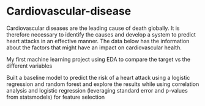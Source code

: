 # Cardiovascular-disease

Cardiovascular diseases are the leading cause of death globally. It is therefore necessary to identify the causes and develop a system to predict heart attacks in an effective manner. The data below has the information about the factors that might have an impact on cardiovascular health.

My first machine learning project using EDA to compare the target vs the different variables

Built a baseline model to predict the risk of a heart attack using a logistic regression and random forest and explore the results while using correlation analysis and logistic regression (leveraging standard error and p-values from statsmodels) for feature selection
